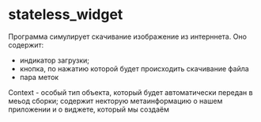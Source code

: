 # stateless_widget

Программа симулирует скачивание изображение из интерннета. Оно содержит: 
- индикатор загрузки;
- кнопка, по нажатию которой будет происходить скачивание файла
- пара меток

Сontext - особый тип объекта, который будет автоматически передан в меьод сборки;
содержит некторую метаинформацию о нашем приложении и о виджете, который мы создаём
